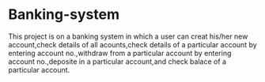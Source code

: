 # Banking-system
This project is on a banking system in which a user can creat his/her new account,check details of all acounts,check details of a  particular account by entering account no.,withdraw from a particular account by entering account no.,deposite in a particular account,and check balace of a particular account.

